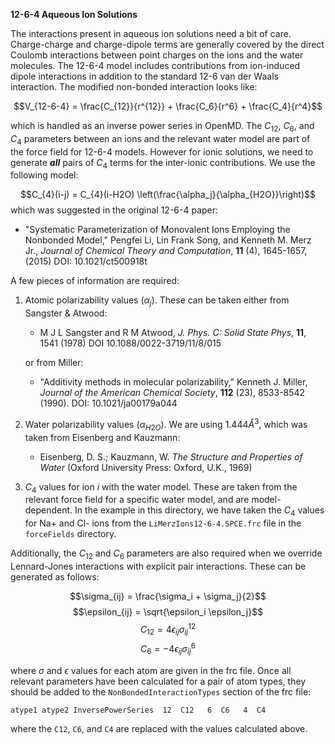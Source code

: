 **12-6-4 Aqueous Ion Solutions**

The interactions present in aqueous ion solutions need a bit of care. Charge-charge and charge-dipole terms are generally covered by the direct Coulomb interactions between point charges on the ions and the water molecules. The 12-6-4 model includes contributions from ion-induced dipole interactions in addition to the standard 12-6 van der Waals interaction. The modified non-bonded interaction looks like:

$$V_{12-6-4} = \frac{C_{12}}{r^{12}} + \frac{C_6}{r^6}  + \frac{C_4}{r^4}$$

which is handled as an inverse power series in OpenMD. The $C_{12}$, $C_6$, and $C_4$ parameters between an ions and the relevant water model are part of the force field for 12-6-4 models.  However for ionic solutions, we need to generate **_all_** pairs of $C_4$ terms for the inter-ionic contributions. We use the following model:

$$C_{4}(i-j) = C_{4}(i-H2O)  \left(\frac{\alpha_j}{\alpha_{H2O}}\right)$$ 
which was suggested in the original 12-6-4 paper:

- "Systematic Parameterization of Monovalent Ions Employing the Nonbonded Model," Pengfei Li, Lin Frank Song, and Kenneth M. Merz Jr., *Journal of Chemical Theory and Computation*, **11** (4), 1645-1657, (2015) DOI: 10.1021/ct500918t 

A few pieces of information are required:

1. Atomic polarizability values $(\alpha_j)$. These can be taken either from Sangster & Atwood:

    - M J L Sangster and R M Atwood, *J. Phys. C: Solid State Phys*, **11**, 1541 (1978) DOI 10.1088/0022-3719/11/8/015

    or from Miller:

    - "Additivity methods in molecular polarizability," Kenneth J. Miller, *Journal of the American Chemical Society*, **112** (23), 8533-8542 (1990). DOI: 10.1021/ja00179a044

2. Water polarizability values $(\alpha_{H2O})$.  We are using $1.444 Å^3$, which was taken from Eisenberg and Kauzmann:

    - Eisenberg, D. S.; Kauzmann, W. *The Structure and Properties of Water* (Oxford University Press: Oxford, U.K., 1969)

3. $C_4$ values for ion $i$ with the water model. These are taken from the relevant force field for a specific water model, and are model-dependent. In the example in this directory, we have taken the $C_4$ values for Na+ and Cl- ions from the `LiMerzIons12-6-4.SPCE.frc` file in the `forceFields` directory.

Additionally, the $C_{12}$ and $C_6$ parameters are also required when we override Lennard-Jones interactions with explicit pair interactions. These can be generated as follows:

$$\sigma_{ij} = \frac{\sigma_i + \sigma_j}{2}$$
$$\epsilon_{ij} = \sqrt{\epsilon_i \epsilon_j}$$
$$C_{12} = 4 \epsilon_{ij} \sigma_{ij}^{12}$$
$$C_{6} = - 4 \epsilon_{ij} \sigma_{ij}^{6}$$

where $\sigma$ and $\epsilon$ values for each atom are given in the frc file. Once all relevant parameters have been calculated for a pair of atom types, they should be added to the `NonBondedInteractionTypes` section of the frc file:

```
atype1 atype2 InversePowerSeries  12  C12   6  C6   4  C4
```
where the `C12`, `C6`, and `C4` are replaced with the values calculated above.